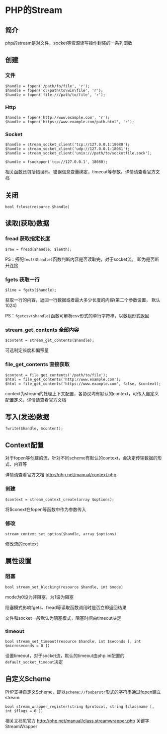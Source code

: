 # PHP的Stream

## 简介

php的stream是对文件、socket等资源读写操作封装的一系列函数

## 创建

### 文件

```
$handle = fopen('/path/fo/file', 'r');
$handle = fopen('c:\path\to\win\file', 'r');
$handle = fopen('file:///path/to/file', 'r');
```

### Http

```
$handle = fopen('http://www.example.com', 'r');
$handle = fopen('https://www.example.com/path.html', 'r');
```

### Socket

```
$handle = stream_socket_client('tcp://127.0.0.1:18080');
$handle = stream_socket_client('udp://127.0.0.1:18081');
$handle = stream_socket_client('unix:///path/to/socketfile.sock');

$handle = fsockopen('tcp://127.0.0.1', 18080);
```

相关函数还包括错误码、错误信息变量绑定，timeout等参数，详情请查看官方文档

## 关闭

```
bool fclose(resource $handle)
```

## 读取(获取)数据

### fread 获取指定长度

```
$raw = fread($handle, $lenth);
```

PS：搭配`feol($handle)`函数判断内容是否读取完，对于socket流， 即为是否断开连接

### fgets 获取一行

```
$line = fgets($handle);
```

获取一行的内容，返回一行数据或者最大多少长度的内容(第二个参数设置， 默认1024)

PS：`fgetcsv($handle)`函数可解析csv形式的单行字符串，以数组形式返回

### stream_get_contents 全部内容

```
$content = stream_get_contents($handle);
```

可选制定长度和偏移量

### file_get_contents 直接获取

```
$content = file_get_contents('/path/to/file');
$html = file_get_contents('http://www.example.com');
$html = file_get_contents('https://www.example.com', false, $context);
```

context为stream的处理上下文配置，各协议均有默认的context，可传入自定义配置定义，详情请查看官方文档

## 写入(发送)数据

```
fwrite($handle, $content);
```

## Context配置

对于fopen等创建的流，针对不同scheme有默认的context，会决定传输数据的形式、内容等

详情请查看官方文档 http://php.net/manual/context.php

### 创建

```
$context = stream_context_create(array $options);
```

将$conext在fopen等函数中作为参数传入

### 修改

```
stream_context_set_option($handle, array $options)
```

修改流的context

## 属性设置

### 阻塞

```
bool stream_set_blocking(resource $handle, int $mode)
```

mode为0设为非阻塞，为1设为阻塞

阻塞模式影响fgets、fread等读取函数调用时是否立即返回结果

文件和socket一般默认为阻塞模式，阻塞时间由timeout决定

### timeout

```
bool stream_set_timeout(resource $handle, int $seconds [, int $microseconds = 0 ])
```

设置timeout，对于socket流，默认的timeout由php.ini配置的`default_socket_timeout`决定

## 自定义Scheme

PHP支持自定义Scheme，即以`scheme://foobarstr`形式的字符串通过fopen建立stream

```
bool stream_wrapper_register(string $protocol, string $classname [, int $flags = 0 ])
```

相关文档见官方 http://php.net/manual/class.streamwrapper.php 关键字StreamWrapper